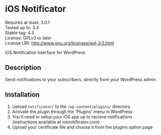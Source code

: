 # iOS Notificator
Requires at least: 3.0.1\
Tested up to: 3.4\
Stable tag: 4.3\
License: GPLv3 or later\
License URI: http://www.gnu.org/licenses/gpl-3.0.html

iOS Notification Interface for WordPress

## Description
Send notifications to your subscribers, directly from your WordPress admin.

## Installation
1. Upload `notificator/` to the `/wp-content/plugins/` directory
1. Activate the plugin through the 'Plugins' menu in WordPress
1. You'll need to setup your iOS app up to recieve notifications (instructions available at iosnotificator.com)
1. Upload your certificate file and choose it from the plugins option page
